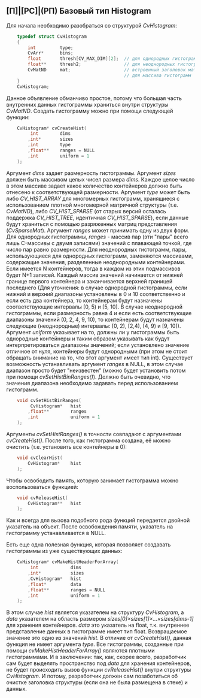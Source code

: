 ## [П]|[РС]|(РП) Базовый тип Histogram

Для начала необходимо разобраться со структурой *CvHistogram*:

```cpp
	typedef struct CvHistogram
	{
		int 		type;
		CvArr* 		bins;
		float 		thresh[CV_MAX_DIM][2]; 	// для однородных гистограмм
		float** 	thresh2; 				// для неоднородных гистограмм
		CvMatND 	mat; 					// встроенный заголовок матрицы
		                 					// для массива гистограмм
	}
	CvHistogram;
```

Данное объявление обманчиво простое, потому что большая часть внутренних данных гистограммы храниться внутри структуры *CvMatND*. Создать гистограмму можно при помощи следующей функции:

```cpp
	CvHistogram* cvCreateHist(
		 int 		dims
		,int* 		sizes
		,int 		type
		,float** 	ranges = NULL
		,int 		uniform = 1
	);
```

Аргумент *dims* задает размерность гистограммы. Аргумент *sizes* должен быть массивом целых чисел размера *dims*. Каждое целое число в этом массиве задает какое количество контейнеров должно быть отнесено к соответствующей размерности. Аргумент *type* может быть либо *CV_HIST_ARRAY* для многомерных гистограмм, хранящиеся с использованием плотной многомерной матричной структуры (т.е. *CvMatND*), либо *CV_HIST_SPARSE* (от старых версий осталась поддержка *CV_HIST_TREE*, идентичная *CV_HIST_SPARSE*), если данные будут храниться с помощью разряженных матриц представления (*CvSparseMat*). Аргумент *ranges* может принимать одну из двух форм. Для однородных гистограммы, *ranges* - массив пар (эти "пары" всего лишь C-массивы с двумя записями) значений с плавающей точкой, где число пар равно размерности. Для неоднородных гистограмм, пары, использующиеся для однородных гистограмм, заменяются массивами, содержащие значения, разделенные неоднородными контейнерами. Если имеется N контейнеров, тогда в каждом из этих подмассивов будет N+1 записей. Каждый массив значений начинается от нижней границе первого контейнера и заканчивается верхней границей последнего (Для уточнения: в случае однородной гистограммы, если нижний и верхний диапазоны установлены в 0 и 10 соответственно и если есть два контейнера, то контейнерам будут назначены соответствующие интервалы [0, 5) и [5, 10]. В случае неоднородной гистограммы, если размерность равна 4 и если есть соответствующие диапазоны значений (0, 2, 4, 9, 10), то контейнерам будут назначены следующие (неоднородные) интервалы: [0, 2), [2,4), [4, 9) и [9, 10]). Аргумент *uniform* указывает на то, должны ли у гистограммы быть однородные контейнеры и таким образом указывать как будут интерпретироваться диапазоны значений; если установлено значение отличное от нуля, контейнеры будут однородными (при этом не стоит обращать внимание на то, что этот аргумент имеет тип int). Существует возможность устанавливать аргумент *ranges* в NULL, в этом случае диапазон просто будет "неизвестен" (можно будет установить потом при помощи *cvSetHistBinRanges()*). Должно быть очевидно, что значения диапазона необходимо задавать перед использованием гистограмм.

```cpp
	void cvSetHistBinRanges(
		 CvHistogram* 	hist
		,float** 		ranges
		,int 			uniform = 1
	);
```

Аргументы *cvSetHistRanges()* в точности совпадают с аргументами *cvCreateHist()*. После того, как гистограмма создана, её можно очистить (т.е. установить все контейнеры в 0):

```cpp
	void cvClearHist(
		CvHistogram* 	hist
	);
```

Чтобы освободить память, которую занимает гистограмма можно воспользоваться функцией: 

```cpp
	void cvReleaseHist(
		CvHistogram** 	hist
	);
```

Как и всегда для вызова подобного рода функций передается двойной указатель на объект. После освобождения памяти, указатель на гистограмму устанавливается в NULL.

Есть еще одна полезная функция, которая позволяет создавать гистограммы из уже существующих данных:

```cpp
	CvHistogram* cvMakeHistHeaderForArray(
		 int 			dims
		,int* 			sizes
		,CvHistogram* 	hist
		,float* 		data
		,float** 		ranges = NULL
		,int 			uniform = 1
	);
```

В этом случае *hist* является указателем на структуру *CvHistogram*, а *data* указателем на область размером *sizes[0]×sizes[1]×...×sizes[dims-1]* для хранения контейнеров. *data* это указатель на float, т.к. внутреннее представление данных в гистограмме имеет тип float. Возвращаемое значение это одно из значений *hist*. В отличие от *cvCreateHist()*, данная функция не имеет аргумента *type*. Все гистограммы, созданные при помощи *cvMakeHistHeaderForArray()* являются плотными гистограммами. И в заключении: так, как, скорее всего, разработчик сам будет выделять пространство под *data* для хранения контейнеров, не будет происходить вызов функции *cvReleaseHist()* внутри структуры *CvHistogram*. И потому, разработчик должен сам позаботиться об очистке заголовка структуры (если она не была размещена в стеке) и данных.
